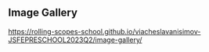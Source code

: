## Image Gallery

https://rolling-scopes-school.github.io/viacheslavanisimov-JSFEPRESCHOOL2023Q2/image-gallery/